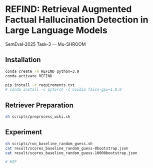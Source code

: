 # REFIND: Retrieval Augmented Factual Hallucination Detection in Large Language Models
SemEval-2025 Task-3 — Mu-SHROOM

## Installation
```bash
conda create -n REFIND python=3.9
conda activate REFIND
```

```bash
pip install -r requirements.txt
# conda install -c pytorch -c nvidia faiss-gpu=1.8.0
```

## Retriever Preparation
```bash
sh scripts/preprocess_wiki.sh
```

## Experiment
```bash
sh scripts/run_baseline_random_guess.sh
cat result/scores_baseline_random_guess-0bootstrap.json
cat result/scores_baseline_random_guess-10000bootstrap.json
```

```bash
# WIP
```